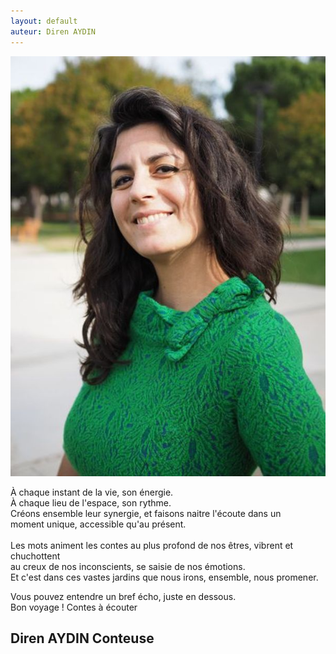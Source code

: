 ```yaml
---
layout: default
auteur: Diren AYDIN
---
```


<img
class="img-accueil"
src="./photo/img-accueil.JPG"
alt="Photo de diren aydin"
/>
<div class="four">
<p> À chaque instant de la vie, son énergie. <br />
À chaque lieu de l'espace, son rythme. <br />
Créons ensemble leur synergie, et faisons naitre l'écoute dans un  <br /> moment unique, accessible qu'au présent. 
 <br />
 <br />
Les mots animent les contes au plus profond de nos êtres, vibrent et chuchottent  <br />au creux de nos inconscients, se saisie de nos émotions. <br />
Et c'est dans ces vastes jardins que nous irons, ensemble, nous
promener. <br />

Vous pouvez entendre un bref écho, juste en dessous. <br/>
Bon voyage ! <a classe="lien-sonor" href="histoires.html" style="text-decoration:none"> Contes à écouter</a>

</p>
</div>
<h2> Diren AYDIN Conteuse </h2> 
